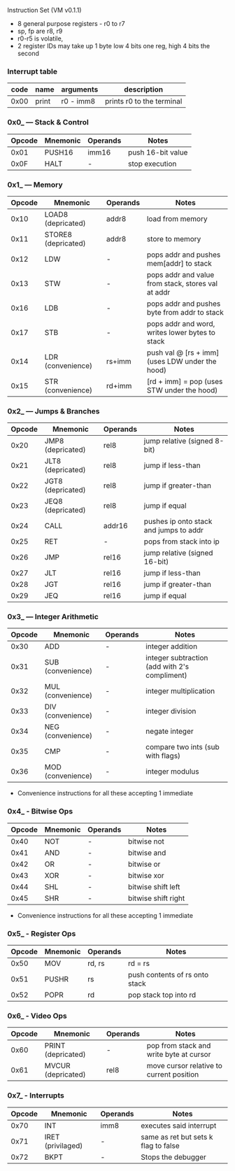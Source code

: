 Instruction Set (VM v0.1.1)

- 8 general purpose registers - r0 to r7
- sp, fp are r8, r9
- r0-r5 is volatile,
- 2 register IDs may take up 1 byte low 4 bits one reg, high 4 bits the second

### Interrupt table

| code | name  | arguments | description               |
| ---- | ----- | --------- | ------------------------- |
| 0x00 | print | r0 - imm8 | prints r0 to the terminal |

### **0x0\_ — Stack & Control**

| Opcode | Mnemonic | Operands | Notes             |
| ------ | -------- | -------- | ----------------- |
| 0x01   | PUSH16   | imm16    | push 16-bit value |
| 0x0F   | HALT     | -        | stop execution    |

### **0x1\_ — Memory**

| Opcode | Mnemonic            | Operands | Notes                                              |
| ------ | ------------------- | -------- | -------------------------------------------------- |
| 0x10   | LOAD8 (depricated)  | addr8    | load from memory                                   |
| 0x11   | STORE8 (depricated) | addr8    | store to memory                                    |
| 0x12   | LDW                 | -        | pops addr and pushes mem\[addr] to stack           |
| 0x13   | STW                 | -        | pops addr and value from stack, stores val at addr |
| 0x16   | LDB                 | -        | pops addr and pushes byte from addr to stack       |
| 0x17   | STB                 | -        | pops addr and word, writes lower bytes to stack    |
| 0x14   | LDR (convenience)   | rs+imm   | push val @ \[rs + imm] (uses LDW under the hood)   |
| 0x15   | STR (convenience)   | rd+imm   | \[rd + imm] = pop (uses STW under the hood)        |

### **0x2\_ — Jumps & Branches**

| Opcode | Mnemonic          | Operands | Notes                                  |
| ------ | ----------------- | -------- | -------------------------------------- |
| 0x20   | JMP8 (depricated) | rel8     | jump relative (signed 8-bit)           |
| 0x21   | JLT8 (depricated) | rel8     | jump if less-than                      |
| 0x22   | JGT8 (depricated) | rel8     | jump if greater-than                   |
| 0x23   | JEQ8 (depricated) | rel8     | jump if equal                          |
| 0x24   | CALL              | addr16   | pushes ip onto stack and jumps to addr |
| 0x25   | RET               | -        | pops from stack into ip                |
| 0x26   | JMP               | rel16    | jump relative (signed 16-bit)          |
| 0x27   | JLT               | rel16    | jump if less-than                      |
| 0x28   | JGT               | rel16    | jump if greater-than                   |
| 0x29   | JEQ               | rel16    | jump if equal                          |

### **0x3\_ — Integer Arithmetic**

| Opcode | Mnemonic          | Operands | Notes                                         |
| ------ | ----------------- | -------- | --------------------------------------------- |
| 0x30   | ADD               | -        | integer addition                              |
| 0x31   | SUB (convenience) | -        | integer subtraction (add with 2's compliment) |
| 0x32   | MUL (convenience) | -        | integer multiplication                        |
| 0x33   | DIV (convenience) | -        | integer division                              |
| 0x34   | NEG (convenience) | -        | negate integer                                |
| 0x35   | CMP               | -        | compare two ints (sub with flags)             |
| 0x36   | MOD (convenience) | -        | integer modulus                               |

- Convenience instructions for all these accepting 1 immediate

### **0x4\_ - Bitwise Ops**

| Opcode | Mnemonic | Operands | Notes               |
| ------ | -------- | -------- | ------------------- |
| 0x40   | NOT      | -        | bitwise not         |
| 0x41   | AND      | -        | bitwise and         |
| 0x42   | OR       | -        | bitwise or          |
| 0x43   | XOR      | -        | bitwise xor         |
| 0x44   | SHL      | -        | bitwise shift left  |
| 0x45   | SHR      | -        | bitwise shift right |

- Convenience instructions for all these accepting 1 immediate

### **0x5\_ - Register Ops**

| Opcode | Mnemonic | Operands | Notes                          |
| ------ | -------- | -------- | ------------------------------ |
| 0x50   | MOV      | rd, rs   | rd = rs                        |
| 0x51   | PUSHR    | rs       | push contents of rs onto stack |
| 0x52   | POPR     | rd       | pop stack top into rd          |

### **0x6\_ - Video Ops**

| Opcode | Mnemonic           | Operands | Notes                                    |
| ------ | ------------------ | -------- | ---------------------------------------- |
| 0x60   | PRINT (depricated) | -        | pop from stack and write byte at cursor  |
| 0x61   | MVCUR (depricated) | rel8     | move cursor relative to current position |

### **0x7\_ - Interrupts**

| Opcode | Mnemonic          | Operands | Notes                                |
| ------ | ----------------- | -------- | ------------------------------------ |
| 0x70   | INT               | imm8     | executes said interrupt              |
| 0x71   | IRET (privilaged) | -        | same as ret but sets k flag to false |
| 0x72   | BKPT              | -        | Stops the debugger                   |
